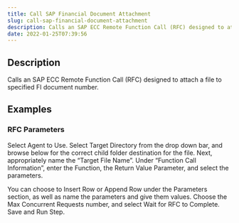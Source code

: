 ```yaml
---
title: Call SAP Financial Document Attachment
slug: call-sap-financial-document-attachment
description: Calls an SAP ECC Remote Function Call (RFC) designed to attach a file to specified FI document number
date: 2022-01-25T07:39:56
---
```



## Description


Calls an SAP ECC Remote Function Call (RFC) designed to attach a file to specified FI document number.


## Examples


### RFC Parameters


Select Agent to Use. Select Target Directory from the drop down bar, and browse below for the correct child folder destination for the file. Next, appropriately name the “Target File Name”. Under “Function Call Information”, enter the Function, the Return Value Parameter, and select the parameters.



You can choose to Insert Row or Append Row under the Parameters section, as well as name the parameters and give them values. Choose the Max Concurrent Requests number, and select Wait for RFC to Complete. Save and Run Step.

